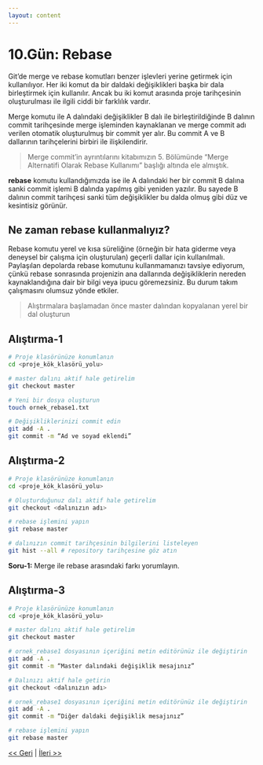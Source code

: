 ```yaml
---
layout: content
---
```


# 10.Gün: Rebase

Git’de merge ve rebase komutları benzer işlevleri yerine getirmek için kullanılıyor. Her iki komut da bir daldaki değişiklikleri başka bir dala birleştirmek için kullanılır. Ancak bu iki komut arasında proje tarihçesinin oluşturulması ile ilgili ciddi bir farklılık vardır.

Merge komutu ile A dalındaki değişiklikler B dalı ile birleştirildiğinde B dalının commit tarihçesinde merge işleminden kaynaklanan ve merge commit adı verilen otomatik oluşturulmuş bir commit yer alır. Bu commit A ve B dallarının tarihçelerini birbiri ile ilişkilendirir.

> Merge commit’in ayrıntılarını kitabımızın 5. Bölümünde “Merge Alternatifi Olarak Rebase Kullanımı” başlığı altında ele almıştık.

**rebase** komutu kullandığımızda ise ile A dalındaki her bir commit B dalına sanki commit işlemi B dalında yapılmış gibi yeniden yazılır. Bu sayede B dalının commit tarihçesi sanki tüm değişiklikler bu dalda olmuş gibi düz ve kesintisiz görünür.

## Ne zaman rebase kullanmalıyız?

Rebase komutu yerel ve kısa süreliğine \(örneğin bir hata giderme veya deneysel bir çalışma için oluşturulan\) geçerli dallar için kullanılmalı. Paylaşılan depolarda rebase komutunu kullanmamanızı tavsiye ediyorum, çünkü rebase sonrasında projenizin ana dallarında değişikliklerin nereden kaynaklandığına dair bir bilgi veya ipucu göremezsiniz. Bu durum takım çalışmasını olumsuz yönde etkiler.

> Alıştırmalara başlamadan önce master dalından kopyalanan yerel bir dal oluşturun

## Alıştırma-1

```bash
# Proje klasörünüze konumlanın
cd <proje_kök_klasörü_yolu>

# master dalını aktif hale getirelim
git checkout master

# Yeni bir dosya oluşturun
touch ornek_rebase1.txt

# Değişikliklerinizi commit edin
git add -A .
git commit -m “Ad ve soyad eklendi”
```

## Alıştırma-2

```bash
# Proje klasörünüze konumlanın
cd <proje_kök_klasörü_yolu>

# Oluşturduğunuz dalı aktif hale getirelim
git checkout <dalınızın adı>

# rebase işlemini yapın
git rebase master

# dalınızın commit tarihçesinin bilgilerini listeleyen
git hist --all # repository tarihçesine göz atın
```

**Soru-1:** Merge ile rebase arasındaki farkı yorumlayın.

## Alıştırma-3

```bash
# Proje klasörünüze konumlanın
cd <proje_kök_klasörü_yolu>

# master dalını aktif hale getirelim
git checkout master

# ornek_rebase1 dosyasının içeriğini metin editörünüz ile değiştirin
git add -A .
git commit -m “Master dalındaki değişiklik mesajınız”

# Dalınızı aktif hale getirin
git checkout <dalınızın adı>

# ornek_rebase1 dosyasının içeriğini metin editörünüz ile değiştirin
git add -A .
git commit -m “Diğer daldaki değişiklik mesajınız”

# rebase işlemini yapın
git rebase master
```

[&lt;&lt; Geri](gun_09.md) \| [İleri &gt;&gt;](gun_11.md)
